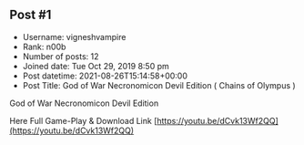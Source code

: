 ## Post #1
- Username: vigneshvampire
- Rank: n00b
- Number of posts: 12
- Joined date: Tue Oct 29, 2019 8:50 pm
- Post datetime: 2021-08-26T15:14:58+00:00
- Post Title: God of War Necronomicon Devil Edition ( Chains of Olympus )

God of War Necronomicon Devil Edition

Here Full Game-Play & Download Link
[https://youtu.be/dCvk13Wf2QQ](https://youtu.be/dCvk13Wf2QQ)

[](https://ibb.co/tqCvnGn)
[](https://ibb.co/6bwQXF4)
[](https://ibb.co/Bq126Y5)
[](https://ibb.co/jD9xWKj)
[](https://ibb.co/S3r8npc)
[](https://ibb.co/cX0WMWM)
[](https://ibb.co/nP4vRvB)
[](https://ibb.co/pbCctjP)
[](https://ibb.co/XWKkNzJ)
[](https://ibb.co/BcyBmWX)
